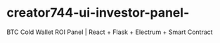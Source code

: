# creator744-ui-investor-panel-
BTC Cold Wallet ROI Panel | React + Flask + Electrum + Smart Contract
